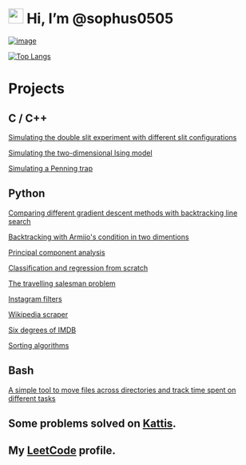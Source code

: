 # <img src="https://raw.githubusercontent.com/MartinHeinz/MartinHeinz/master/wave.gif" width="30px"> Hi, I’m @sophus0505 

[![image](https://img.shields.io/badge/LinkedIn-0077B5?style=for-the-badge&logo=linkedin&logoColor=white)](https://www.linkedin.com/in/sophusbg/)



[![Top Langs](https://github-readme-stats.vercel.app/api/top-langs/?username=sophus0505&theme=dark)](https://github.com/anuraghazra/github-readme-stats)


# Projects

## C / C++ 

[Simulating the double slit experiment with different slit configurations](https://github.com/sophus0505/Simulating-Versions-of-the-Double-Slit-Experiment)

[Simulating the two-dimensional Ising model](https://github.com/sophus0505/Ising-Model)

[Simulating a Penning trap](https://github.com/sophus0505/Penning-Trap)

## Python 

[Comparing different gradient descent methods with backtracking line search](https://github.com/sophus0505/Backtracking_Line_Search)

[Backtracking with Armijo's condition in two dimentions](https://github.com/sophus0505/GD-Methods-With-Backtracking-Line-Search)

[Principal component analysis](https://github.com/sophus0505/Principal-Component-Analysis)

[Classification and regression from scratch](https://github.com/sophus0505/Classification-and-Regression)

[The travelling salesman problem](https://github.com/sophus0505/Travelling-Salesman-Problem)

[Instagram filters](https://github.com/sophus0505/Instagram-Filter)

[Wikipedia scraper](https://github.com/sophus0505/Wikipedia-Scraper/blob/main/README.md)

[Six degrees of IMDB](https://github.com/sophus0505/Six-Degrees-of-IMDB)

[Sorting algorithms](https://github.com/sophus0505/Sorting-Algorithms)

## Bash

[A simple tool to move files across directories and track time spent on different tasks](https://github.com/sophus0505/Bash-Mover-and-Time-Tracker)


## Some problems solved on [Kattis](https://github.com/sophus0505/Kattis).

## My [LeetCode](https://leetcode.com/sophusbg/) profile.



<!---
sophus0505/sophus0505 is a ✨ special ✨ repository because its `README.md` (this file) appears on your GitHub profile.
You can click the Preview link to take a look at your changes.
--->
